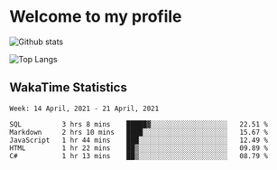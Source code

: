 # Welcome to my profile

![Github stats](https://github-readme-stats.vercel.app/api?username=xinthose&show_icons=true&theme=radical&count_private=true)

![Top Langs](https://github-readme-stats.vercel.app/api/top-langs/?username=xinthose)

## WakaTime Statistics
<!--START_SECTION:waka-->
```text
Week: 14 April, 2021 - 21 April, 2021

SQL          3 hrs 8 mins    █████▓░░░░░░░░░░░░░░░░░░░   22.51 % 
Markdown     2 hrs 10 mins   ████░░░░░░░░░░░░░░░░░░░░░   15.67 % 
JavaScript   1 hr 44 mins    ███░░░░░░░░░░░░░░░░░░░░░░   12.49 % 
HTML         1 hr 22 mins    ██▒░░░░░░░░░░░░░░░░░░░░░░   09.89 % 
C#           1 hr 13 mins    ██▒░░░░░░░░░░░░░░░░░░░░░░   08.79 % 
```
<!--END_SECTION:waka-->
